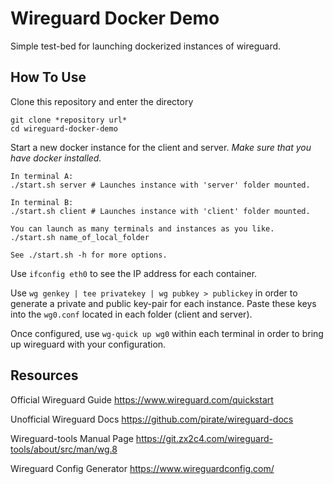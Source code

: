 # Wireguard Docker Demo

Simple test-bed for launching dockerized instances of wireguard.

## How To Use

Clone this repository and enter the directory
```
git clone *repository url*
cd wireguard-docker-demo
```

Start a new docker instance for the client and server.
*Make sure that you have docker installed.*
```
In terminal A:
./start.sh server # Launches instance with 'server' folder mounted.

In terminal B:
./start.sh client # Launches instance with 'client' folder mounted.

You can launch as many terminals and instances as you like.
./start.sh name_of_local_folder

See ./start.sh -h for more options.
```

Use `ifconfig eth0` to see the IP address for each container.

Use `wg genkey | tee privatekey | wg pubkey > publickey` in order to generate a private and public key-pair for each instance. Paste these keys into the `wg0.conf` located in each folder (client and server).

Once configured, use `wg-quick up wg0` within each terminal in order to bring up wireguard with your configuration.

## Resources

Official Wireguard Guide
https://www.wireguard.com/quickstart

Unofficial Wireguard Docs
https://github.com/pirate/wireguard-docs

Wireguard-tools Manual Page
https://git.zx2c4.com/wireguard-tools/about/src/man/wg.8

Wireguard Config Generator
https://www.wireguardconfig.com/
